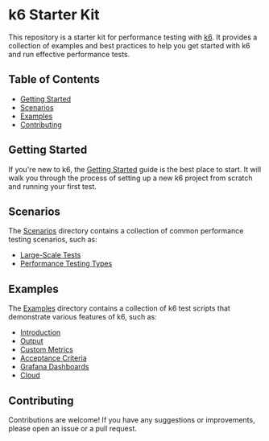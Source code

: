 
# k6 Starter Kit

This repository is a starter kit for performance testing with [k6](https://k6.io/). It provides a collection of examples and best practices to help you get started with k6 and run effective performance tests.

## Table of Contents

*   [Getting Started](./getting-started.md)
*   [Scenarios](./00-scenarios)
*   [Examples](./examples)
*   [Contributing](./CONTRIBUTING.md)

## Getting Started

If you're new to k6, the [Getting Started](./getting-started.md) guide is the best place to start. It will walk you through the process of setting up a new k6 project from scratch and running your first test.

## Scenarios

The [Scenarios](./00-scenarios) directory contains a collection of common performance testing scenarios, such as:

*   [Large-Scale Tests](./00-scenarios/01-large-scale-tests.md)
*   [Performance Testing Types](./00-scenarios/02-performance-testing-types.md)

## Examples

The [Examples](./examples) directory contains a collection of k6 test scripts that demonstrate various features of k6, such as:

*   [Introduction](./examples/01-introduction)
*   [Output](./examples/02-output)
*   [Custom Metrics](./examples/03-custom-metrics)
*   [Acceptance Criteria](./examples/04-acceptance-criteria)
*   [Grafana Dashboards](./examples/05-grafana-dashboards)
*   [Cloud](./examples/06-cloud)

## Contributing

Contributions are welcome! If you have any suggestions or improvements, please open an issue or a pull request.
